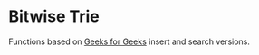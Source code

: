 # Bitwise Trie

Functions based on [Geeks for Geeks](https://www.geeksforgeeks.org/trie-insert-and-search/) insert and search versions.
